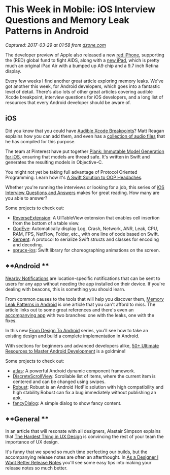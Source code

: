 # This Week in Mobile: iOS Interview Questions and Memory Leak Patterns in Android

_Captured: 2017-03-29 at 01:58 from [dzone.com](https://dzone.com/articles/this-week-in-mobile-march-24?oid=twitter&utm_content=buffer3f995&utm_medium=social&utm_source=twitter.com&utm_campaign=buffer)_

The developer preview of Apple also released a new [red iPhone](http://www.apple.com/ie/ipad-9.7/), supporting the (RED) global fund to fight AIDS, along with a [new iPad](http://www.apple.com/ie/ipad-9.7/), which is pretty much an original iPad Air with a bumped up A9 chip and a 9.7 inch Retina display.

Every few weeks I find another great article exploring memory leaks. We've got another this week, for Android developers, which goes into a fantastic level of detail. There's also lots of other great articles covering audible Xcode breakpoint, interview questions for iOS developers, and a long list of resources that every Android developer should be aware of.

## **iOS**

Did you know that you could have [Audible Xcode Breakpoints](http://sound-of-silence.com/?article=20170306%20)? Matt Reagan explains how you can add them, and even has a [collection of audio files](https://github.com/matthewreagan/Xcode-Breakpoint-Sounds) that he has compiled for this purpose.

The team at Pinterest have put together [Plank: Immutable Model Generation for iOS](https://medium.com/@Pinterest_Engineering/introducing-plank-immutable-model-generation-for-ios-4b2f64bda00c#.7mqbk4frm), ensuring that models are thread safe. It's written in Swift and generates the resulting models in Objective-C.

You might not yet be taking full advantage of Protocol Oriented Programming. Learn how it's [A Swift Solution to OOP Headaches](https://medium.com/ios-seminar/protocol-oriented-programming-a-swift-solution-to-oop-headaches-e05d9c5d29a1#.h7wqpqdx1).

Whether you're running the interviews or looking for a job, this series of [iOS Interview Questions and Answers](https://medium.com/ios-os-x-development/50-ios-interview-questions-and-answers-part-3-3fad146b6c3d#.ys7dd4fbd) makes for great reading. How many are you able to answer?

Some projects to check out:

  * [ReverseExtension](https://github.com/marty-suzuki/ReverseExtension): A UITableView extension that enables cell insertion from the bottom of a table view.
  * [GodEye](https://github.com/zixun/GodEye): Automatically display Log, Crash, Network, ANR, Leak, CPU, RAM, FPS, NetFlow, Folder, etc., with one line of code based on Swift.
  * [Serpent](https://github.com/nodes-ios/Serpent): A protocol to serialize Swift structs and classes for encoding and decoding. 
  * [spruce-ios](https://github.com/willowtreeapps/spruce-ios): Swift library for choreographing animations on the screen.

## **Android **

[Nearby Notifications](https://android.jlelse.eu/nearby-notifications-9bc5e52e4436#.ltb276nfx) are location-specific notifications that can be sent to users for any app without needing the app installed on their device. If you're dealing with beacons, this is something you should learn.

From common causes to the tools that will help you discover them, [Memory Leak Patterns in Android](https://android.jlelse.eu/memory-leak-patterns-in-android-4741a7fcb570#.mp06dciv4) is one article that you can't afford to miss. The article links out to some great references and there's even an [accompanying app](https://github.com/frank-tan/SinsOfMemoryLeaks) with two branches: one with the leaks, one with the fixes.

In this new [From Design To Android](http://saulmm.github.io/from-design-to-android-part1) series, you'll see how to take an existing design and build a complete implementation in Android.

With sections for beginners and advanced developers alike, [50+ Ultimate Resources to Master Android Development](https://blog.aritraroy.in/50-ultimate-resources-to-master-android-development-15165d6bc376#.eysjvz4eo) is a goldmine!

Some projects to check out:

  * [atlas](https://github.com/alibaba/atlas): A powerful Android dynamic component framework.
  * [DiscreteScrollView](https://github.com/yarolegovich/DiscreteScrollView): Scrollable list of items, where the current item is centered and can be changed using swipes.
  * [Robust](https://github.com/Meituan-Dianping/Robust): Robust is an Android HotFix solution with high compatibility and high stability.Robust can fix a bug immediately without publishing an apk.
  * [fancyDialog](https://github.com/geniusforapp/fancyDialog): A simple dialog to show fancy content.

## **General **

In an article that will resonate with all designers, Alastair Simpson explains that [The Hardest Thing in UX Design](https://blog.marvelapp.com/hardest-thing-ux-design/) is convincing the rest of your team the importance of UX design.

It's funny that we spend so much time perfecting our builds, but the accompanying release notes are often an afterthought. In [As a Designer I Want Better Release Notes](https://uxdesign.cc/design-better-release-notes-3e8c8c785231) you'll see some easy tips into making your release notes so much better.
